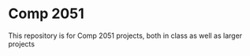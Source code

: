 Comp 2051
==========
This repository is for Comp 2051 projects, both in class as well as larger projects
